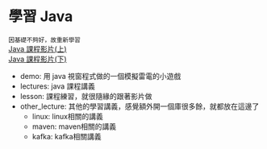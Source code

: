 # 學習 Java

`因基礎不夠好，故重新學習`  
[Java 課程影片(上)](https://www.bilibili.com/video/BV1YT4y1H7YM/ 'Java課程影片(上')  
[Java 課程影片(下)](https://www.bilibili.com/video/BV1JZ421a7PX/ 'Java課程影片(下')

- demo: 用 java 視窗程式做的一個模擬雷電的小遊戲
- lectures: java 課程講義
- lesson: 課程練習，就很隨緣的跟著影片做
- other_lecture: 其他的學習講義，感覺額外開一個庫很多餘，就都放在這邊了
  - linux: linux相關的講義
  - maven: maven相關的講義
  - kafka: kafka相關講義
